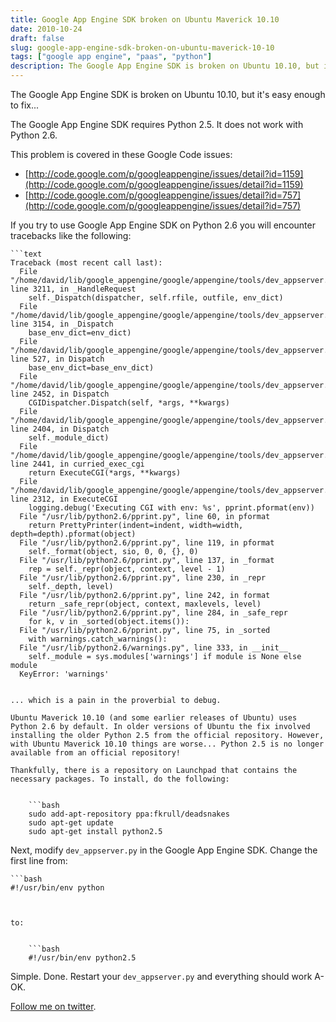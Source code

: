 ```yaml
---
title: Google App Engine SDK broken on Ubuntu Maverick 10.10
date: 2010-10-24
draft: false
slug: google-app-engine-sdk-broken-on-ubuntu-maverick-10-10
tags: ["google app engine", "paas", "python"]
description: The Google App Engine SDK is broken on Ubuntu 10.10, but it's easy enough to fix...
---
```


The Google App Engine SDK is broken on Ubuntu 10.10, but it's easy enough to fix...

The Google App Engine SDK requires Python 2.5. It does not work with Python 2.6.

This problem is covered in these Google Code issues:

  * [http://code.google.com/p/googleappengine/issues/detail?id=1159](http://code.google.com/p/googleappengine/issues/detail?id=1159)
  * [http://code.google.com/p/googleappengine/issues/detail?id=757](http://code.google.com/p/googleappengine/issues/detail?id=757)
  
If you try to use Google App Engine SDK on Python 2.6 you will encounter tracebacks like the following:

    ```text
    Traceback (most recent call last):
      File "/home/david/lib/google_appengine/google/appengine/tools/dev_appserver.py", line 3211, in _HandleRequest
        self._Dispatch(dispatcher, self.rfile, outfile, env_dict)
      File "/home/david/lib/google_appengine/google/appengine/tools/dev_appserver.py", line 3154, in _Dispatch
        base_env_dict=env_dict)
      File "/home/david/lib/google_appengine/google/appengine/tools/dev_appserver.py", line 527, in Dispatch
        base_env_dict=base_env_dict)
      File "/home/david/lib/google_appengine/google/appengine/tools/dev_appserver.py", line 2452, in Dispatch
        CGIDispatcher.Dispatch(self, *args, **kwargs)
      File "/home/david/lib/google_appengine/google/appengine/tools/dev_appserver.py", line 2404, in Dispatch
        self._module_dict)
      File "/home/david/lib/google_appengine/google/appengine/tools/dev_appserver.py", line 2441, in curried_exec_cgi
        return ExecuteCGI(*args, **kwargs)
      File "/home/david/lib/google_appengine/google/appengine/tools/dev_appserver.py", line 2312, in ExecuteCGI
        logging.debug('Executing CGI with env: %s', pprint.pformat(env))
      File "/usr/lib/python2.6/pprint.py", line 60, in pformat
        return PrettyPrinter(indent=indent, width=width, depth=depth).pformat(object)
      File "/usr/lib/python2.6/pprint.py", line 119, in pformat
        self._format(object, sio, 0, 0, {}, 0)
      File "/usr/lib/python2.6/pprint.py", line 137, in _format
        rep = self._repr(object, context, level - 1)
      File "/usr/lib/python2.6/pprint.py", line 230, in _repr
        self._depth, level)
      File "/usr/lib/python2.6/pprint.py", line 242, in format
        return _safe_repr(object, context, maxlevels, level)
      File "/usr/lib/python2.6/pprint.py", line 284, in _safe_repr
        for k, v in _sorted(object.items()):
      File "/usr/lib/python2.6/pprint.py", line 75, in _sorted
        with warnings.catch_warnings():
      File "/usr/lib/python2.6/warnings.py", line 333, in __init__
        self._module = sys.modules['warnings'] if module is None else module
      KeyError: 'warnings'
```

... which is a pain in the proverbial to debug.

Ubuntu Maverick 10.10 (and some earlier releases of Ubuntu) uses Python 2.6 by default. In older versions of Ubuntu the fix involved installing the older Python 2.5 from the official repository. However, with Ubuntu Maverick 10.10 things are worse... Python 2.5 is no longer available from an official repository!

Thankfully, there is a repository on Launchpad that contains the necessary packages. To install, do the following:


    ```bash
    sudo add-apt-repository ppa:fkrull/deadsnakes
    sudo apt-get update
    sudo apt-get install python2.5
```


Next, modify `dev_appserver.py` in the Google App Engine SDK. Change the first line from:


    ```bash
    #!/usr/bin/env python
```

  
to:


    ```bash
    #!/usr/bin/env python2.5
```


Simple. Done. Restart your `dev_appserver.py` and everything should work A-OK.

[Follow me on twitter](http://twitter.com/davidltaylor).
